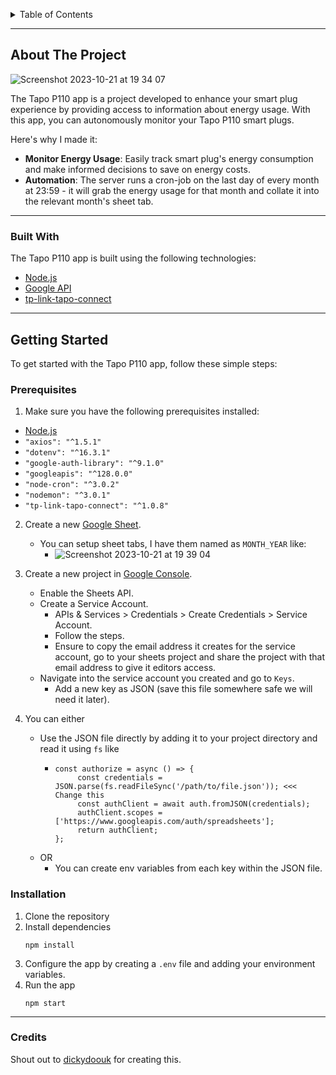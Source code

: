 <a name="readme-top"></a>

<!-- TABLE OF CONTENTS -->
<details>
  <summary>Table of Contents</summary>
  <ol>
    <li>
      <a href="#about-the-project">About The Project</a>
      <ul>
        <li><a href="#built-with">Built With</a></li>
      </ul>
    </li>
    <li>
      <a href="#getting-started">Getting Started</a>
      <ul>
        <li><a href="#prerequisites">Prerequisites</a></li>
        <li><a href="#installation">Installation</a></li>
      </ul>
    </li>
    <li><a href="#credits">Credits</a></li>
  </ol>
</details>

---

<!-- ABOUT THE PROJECT -->
## About The Project

![Screenshot 2023-10-21 at 19 34 07](https://github.com/danewhitfield/scrape-tapo-p110-usage/assets/80724506/e4b3b6f5-7d65-48c8-943e-91d78b8e3d59)

The Tapo P110 app is a project developed to enhance your smart plug experience by providing access to information about energy usage. With this app, you can autonomously monitor your Tapo P110 smart plugs. 

Here's why I made it:
- **Monitor Energy Usage**: Easily track smart plug's energy consumption and make informed decisions to save on energy costs.
- **Automation**: The server runs a cron-job on the last day of every month at 23:59 - it will grab the energy usage for that month and collate it into the relevant month's sheet tab.

---

### Built With

The Tapo P110 app is built using the following technologies:

- [Node.js](https://nodejs.org/)
- [Google API](https://developers.google.com/)
- [tp-link-tapo-connect](https://github.com/dickydoouk/tp-link-tapo-connect)

---

<!-- GETTING STARTED -->
## Getting Started

To get started with the Tapo P110 app, follow these simple steps:

### Prerequisites

1. Make sure you have the following prerequisites installed:
- [Node.js](https://nodejs.org/)
- `"axios": "^1.5.1"`
- `"dotenv": "^16.3.1"`
- `"google-auth-library": "^9.1.0"`
- `"googleapis": "^128.0.0"`
- `"node-cron": "^3.0.2"`
- `"nodemon": "^3.0.1"`
- `"tp-link-tapo-connect": "^1.0.8"`

2. Create a new [Google Sheet](https://docs.google.com/spreadsheets).
   - You can setup sheet tabs, I have them named as `MONTH_YEAR` like:
      - ![Screenshot 2023-10-21 at 19 39 04](https://github.com/danewhitfield/scrape-tapo-p110-usage/assets/80724506/05051a34-9e8e-437e-bb57-0f65074df0bd)

4. Create a new project in [Google Console](https://console.cloud.google.com/).
   - Enable the Sheets API.
   - Create a Service Account.
     - APIs & Services > Credentials > Create Credentials > Service Account.
     - Follow the steps.
     - Ensure to copy the email address it creates for the service account, go to your sheets project and share the project with that email address to give it editors access.
   - Navigate into the service account you created and go to `Keys`.
     - Add a new key as JSON (save this file somewhere safe we will need it later).
5. You can either
   - Use the JSON file directly by adding it to your project directory and read it using `fs` like
     - ```
       const authorize = async () => {
	        const credentials = JSON.parse(fs.readFileSync('/path/to/file.json')); <<< Change this
	        const authClient = await auth.fromJSON(credentials);
	        authClient.scopes = ['https://www.googleapis.com/auth/spreadsheets'];
	        return authClient;
       };
       ```
    - OR
      - You can create env variables from each key within the JSON file.

### Installation

1. Clone the repository
2. Install dependencies
    ```
    npm install
    ```
3. Configure the app by creating a `.env` file and adding your environment variables.
4. Run the app
    ```
    npm start
    ```

---

### Credits
Shout out to [dickydoouk](https://github.com/dickydoouk/tp-link-tapo-connect) for creating this.

